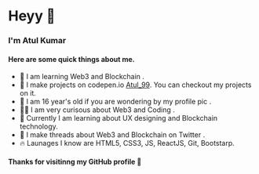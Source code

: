  <h1>Heyy &#128075;</h1>
      <h3>I'm Atul Kumar</h3>
    </div>
    <div class="content">
       <h4>Here are some quick things about me.</h4>
       <ul>
           <li> &#127754; I am learning Web3 and Blockchain .</li>
           <li> 🔭 I make projects on codepen.io <a href="https://codepen.io/Atul__99">Atul_99</a>. You can checkout my projects on it.</li>
           <li>  🧸  I am 16 year's old if you are wondering by my profile pic .</li>
           <li>  🕵️‍♀️  I am very curisous about Web3 and Coding .</li>
           <li>  📖  Currently I am learning about UX designing and Blockchain technology.</li>
           <li>  🌱  I make threads about Web3 and Blockchain on Twitter .</li>
         <li>🔥 Launages I know are HTML5, CSS3, JS, ReactJS, Git, Bootstarp.</li>
       </ul>
      <h4> Thanks for visitinng my GitHub profile 🐧</h4>
    </div
</body>

</html>
